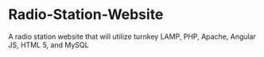 # Radio-Station-Website
A radio station website that will utilize turnkey LAMP, PHP, Apache, Angular JS, HTML 5, and MySQL
